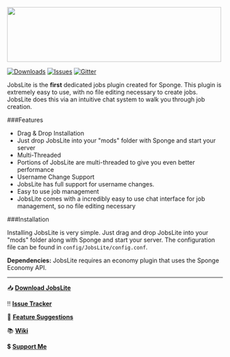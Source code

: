 <img src="https://forums-cdn.spongepowered.org/uploads/default/original/2X/2/2b51826ef2784969dee09505b3a2fcddca0ed403.png" width="500" height="128">

[![Downloads](https://img.shields.io/github/downloads/flibio/Jobslite/total.svg?style=flat-square)](https://github.com/Flibio/JobsLite/releases)
[![Issues](https://img.shields.io/github/issues/Flibio/JobsLite.svg?style=flat-square)](http://www.github.com/Flibio/JobsLite/issues/)
[![Gitter](https://img.shields.io/badge/chat-on_gitter-3F51B5.svg?style=flat-square)](https://gitter.im/Flibio/JobsLite)

JobsLite is the **first** dedicated jobs plugin created for Sponge. This plugin is extremely easy to use, with no file editing necessary to create jobs. JobsLite does this via an intuitive chat system to walk you through job creation. 

###Features

- Drag & Drop Installation
 - Just drop JobsLite into your "mods" folder with Sponge and start your server
- Multi-Threaded
 - Portions of JobsLite are multi-threaded to give you even better performance
- Username Change Support
 - JobsLite has full support for username changes.
- Easy to use job management
 - JobsLite comes with a incredibly easy to use chat interface for job management, so no file editing necessary

###Installation

Installing JobsLite is very simple. Just drag and drop JobsLite into your "mods" folder along with Sponge and start your server. The configuration file can be found in `config/JobsLite/config.conf`.

**Dependencies:** JobsLite requires an economy plugin that uses the Sponge Economy API.

----


:inbox_tray: [**Download JobsLite**][1]

:bangbang: [**Issue Tracker**][2]

:memo: [**Feature Suggestions**][3]

:books: [**Wiki**][5]

:heavy_dollar_sign: [**Support Me**][6]


[1]: https://github.com/Flibio/JobsLite/releases
[2]: https://github.com/Flibio/JobsLite/issues
[3]: https://github.com/Flibio/JobsLite/issues
[5]: https://github.com/Flibio/JobsLite/wiki
[6]: http://flibio.weebly.com/support-me.html
